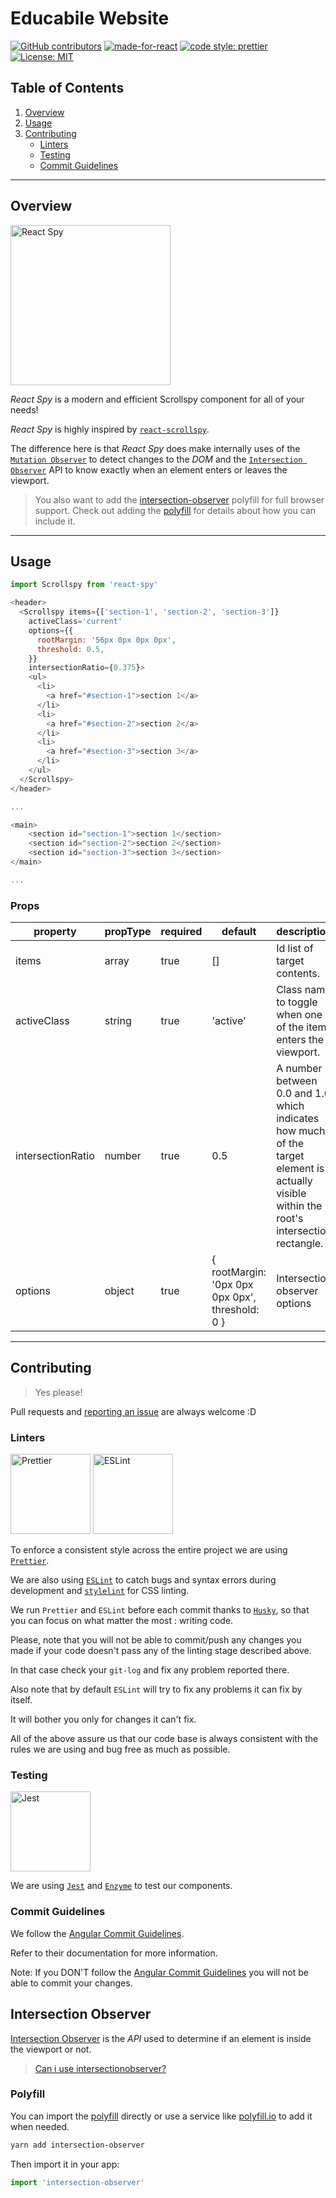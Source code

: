 # Educabile Website

[![GitHub contributors](https://img.shields.io/github/contributors/CloudPower97/react-spy.svg)](https://GitHub.com/CloudPower97/react-spy/graphs/contributors/)
[![made-for-react](https://img.shields.io/badge/Made%20for-React-1f425f.svg)](https://reactjs.org/)
[![code style: prettier](https://img.shields.io/badge/code_style-prettier-ff69b4.svg?style=flat-square)](https://github.com/prettier/prettier)
[![License: MIT](https://img.shields.io/badge/License-MIT-yellow.svg)](https://opensource.org/licenses/MIT)

## Table of Contents

1. [Overview](#Overview)
2. [Usage](#Usage)
3. [Contributing](#Contributing)
   - [Linters](#Linters)
   - [Testing](#Testing)
   - [Commit Guidelines](#Commit-Guidelines)

---

## Overview

<img src="https://pngimg.com/uploads/spy/spy_PNG3.png" alt="React Spy" width="256">

_React Spy_ is a modern and efficient Scrollspy component for all of your needs!

_React Spy_ is highly inspired by [`react-scrollspy`](https://github.com/makotot/react-scrollspy).

The difference here is that _React Spy_ does make internally uses of the [`Mutation Observer`](https://developer.mozilla.org/en-US/docs/Web/API/MutationObserver) to detect changes to the _DOM_ and the [`Intersection Observer`](https://developer.mozilla.org/en-US/docs/Web/API/Intersection_Observer_API) API to know exactly when an element enters or leaves the viewport.

> You also want to add the
> [intersection-observer](https://www.npmjs.com/package/intersection-observer)
> polyfill for full browser support. Check out adding the [polyfill](#polyfill)
> for details about how you can include it.

---

## Usage

```javascript
import Scrollspy from 'react-spy'

<header>
  <Scrollspy items={['section-1', 'section-2', 'section-3']}
    activeClass='current'
    options={{
      rootMargin: '56px 0px 0px 0px',
      threshold: 0.5,
    }}
    intersectionRatio={0.375}>
    <ul>
      <li>
        <a href="#section-1">section 1</a>
      </li>
      <li>
        <a href="#section-2">section 2</a>
      </li>
      <li>
        <a href="#section-3">section 3</a>
      </li>
    </ul>
  </Scrollspy>
</header>

...

<main>
    <section id="section-1">section 1</section>
    <section id="section-2">section 2</section>
    <section id="section-3">section 3</section>
</main>

...
```

### Props

| property          | propType | required | default                                         | description                                                                                                                               |
| ----------------- | -------- | -------- | ----------------------------------------------- | ----------------------------------------------------------------------------------------------------------------------------------------- |
| items             | array    | true     | []                                              | Id list of target contents.                                                                                                               |
| activeClass       | string   | true     | 'active'                                        | Class name to toggle when one of the items enters the viewport.                                                                           |
| intersectionRatio | number   | true     | 0.5                                             | A number between 0.0 and 1.0 which indicates how much of the target element is actually visible within the root's intersection rectangle. |
| options           | object   | true     | { rootMargin: '0px 0px 0px 0px', threshold: 0 } | Intersection observer options                                                                                                             |

---

## Contributing

> Yes please!

Pull requests and [reporting an issue](https://github.com/CloudPower97/react-spy/issues) are always welcome :D

### Linters

<div>
<img src="https://prettier.io/icon.png" alt="Prettier" width="128">
<img src="https://avatars-04.gitter.im/group/iv/3/57542cecc43b8c6019777d76" alt="ESLint" width="128">
</div>

To enforce a consistent style across the entire project we are using [`Prettier`](https://prettier.io/).

We are also using [`ESLint`](https://eslint.org/) to catch bugs and syntax errors during development and [`stylelint`](https://stylelint.io/) for CSS linting.

We run `Prettier` and `ESLint` before each commit thanks to [`Husky`](https://github.com/typicode/husky), so that you can focus on what matter the most : writing code.

Please, note that you will not be able to commit/push any changes you made if your code doesn't pass any of the linting stage described above.

In that case check your `git-log` and fix any problem reported there.

Also note that by default `ESLint` will try to fix any problems it can fix by itself.

It will bother you only for changes it can't fix.

All of the above assure us that our code base is always consistent with the rules we are using and bug free as much as possible.

### Testing

<img src="https://d2eip9sf3oo6c2.cloudfront.net/tags/images/000/000/940/square_256/jestlogo.png" alt="Jest" width="128"/>

We are using [`Jest`](https://github.com/facebook/jest) and [`Enzyme`](https://github.com/airbnb/enzyme) to test our components.

### Commit Guidelines

We follow the [Angular Commit Guidelines](https://github.com/angular/angular.js/blob/master/DEVELOPERS.md#commits).

Refer to their documentation for more information.

Note: If you DON'T follow the [Angular Commit Guidelines](https://github.com/angular/angular.js/blob/master/DEVELOPERS.md#commits) you will not be able to commit your changes.

## Intersection Observer

[Intersection Observer](https://developer.mozilla.org/en-US/docs/Web/API/Intersection_Observer_API)
is the _API_ used to determine if an element is inside the viewport or not.

> [Can i use intersectionobserver?](https://caniuse.com/#feat=intersectionobserver)

### Polyfill

You can import the
[polyfill](https://www.npmjs.com/package/intersection-observer) directly or use
a service like [polyfill.io](https://polyfill.io/v2/docs/) to add it when
needed.

```sh
yarn add intersection-observer
```

Then import it in your app:

```js
import 'intersection-observer'
```
